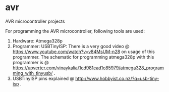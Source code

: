 avr
===

AVR microcontroller projects

For programming the AVR microcontroller, following tools are used:

1. Hardware: Atmega328p
2. Programmer: USBTinyISP: There is a very good video @ https://www.youtube.com/watch?v=v84MsUM-n28 on usage of this programmer. The schematic for programming atmega328p with this programmer is @ https://upverter.com/vinaykalia/1cd981cad1c85979/atmega328_programming_with_tinyusb/ . 
3. USBTinyISP pins explained @ http://www.hobbyist.co.nz/?q=usb-tiny-isp .
